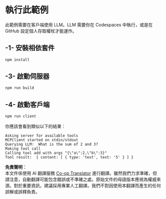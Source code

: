 <!--
CO_OP_TRANSLATOR_METADATA:
{
  "original_hash": "6d6315e03f591fb5a39be91da88585dc",
  "translation_date": "2025-07-13T19:18:55+00:00",
  "source_file": "03-GettingStarted/03-llm-client/solution/typescript/README.md",
  "language_code": "tw"
}
-->
# 執行此範例

此範例需要在客戶端使用 LLM。LLM 需要你在 Codespaces 中執行，或是在 GitHub 設定個人存取權杖才能運作。

## -1- 安裝相依套件

```bash
npm install
```

## -3- 啟動伺服器

```bash
npm run build
```

## -4- 啟動客戶端

```sh
npm run client
```

你應該會看到類似以下的結果：

```text
Asking server for available tools
MCPClient started on stdin/stdout
Querying LLM:  What is the sum of 2 and 3?
Making tool call
Calling tool add with args "{\"a\":2,\"b\":3}"
Tool result:  { content: [ { type: 'text', text: '5' } ] }
```

**免責聲明**：  
本文件係使用 AI 翻譯服務 [Co-op Translator](https://github.com/Azure/co-op-translator) 進行翻譯。雖然我們力求準確，但請注意，自動翻譯可能包含錯誤或不準確之處。原始文件的母語版本應視為權威來源。對於重要資訊，建議採用專業人工翻譯。我們不對因使用本翻譯而產生的任何誤解或誤釋負責。